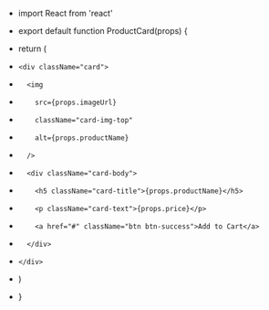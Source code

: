+ import React from 'react'

+ export default function ProductCard(props) {
+   return (
+     <div className="card">
+       <img
+         src={props.imageUrl}
+         className="card-img-top"
+         alt={props.productName}
+       />
+       <div className="card-body">
+         <h5 className="card-title">{props.productName}</h5>
+         <p className="card-text">{props.price}</p>
+         <a href="#" className="btn btn-success">Add to Cart</a>
+       </div>
+     </div>
+   )
+ }
